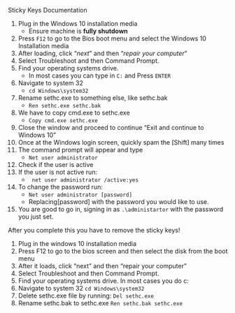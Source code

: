 Sticky Keys Documentation

1.	Plug in the Windows 10 installation media
    * Ensure machine is **fully shutdown**
2.	Press ```F12``` to go to the Bios boot menu and select the Windows 10 Installation media 
3.	After loading, click “*next*” and then “*repair your computer*”
4.	Select Troubleshoot and then Command Prompt. 
5.	Find your operating systems drive. 
    * In most cases you can type in ```C:``` and Press ```ENTER``` 
6.	Navigate to system 32
    * ``` cd Windows\system32 ```
7.	Rename sethc.exe to something else, like sethc.bak
    * ``` Ren sethc.exe sethc.bak ```
8.	We have to copy cmd.exe to sethc.exe
    * ``` Copy cmd.exe sethc.exe ```
9.	Close the window and proceed to continue “Exit and continue to Windows 10”
10.	 Once at the Windows login screen, quickly spam the [Shift] many times
11.	The command prompt will appear and type 
    * ``` Net user administrator ```
12.	Check if the user is active 
13.	If the user is not active run:
    * ``` net user administrator /active:yes``` 
14.	To change the password run:
    * ``` Net user administrator [password] ```
    * Replacing[password] with the password you would like to use. 
15.	You are good to go in, signing in as ```.\administartor``` with the password you just set.


After you complete this you have to remove the sticky keys!
1.	Plug in the windows 10 installation media 
2.	Press F12 to go to the bios screen and then select the disk from the boot menu 
3.	After it loads, click “next” and then “repair your computer”
4.	Select Troubleshoot and then Command Prompt. 
5.	Find your operating systems drive. In most cases you do 
c:
6.	Navigate to system 32 
``` cd Windows\system32 ```
7.	Delete sethc.exe file by running:
 ``` Del sethc.exe ```
8.	Rename sethc.bak to sethc.exe
``` Ren sethc.bak sethc.exe ```



